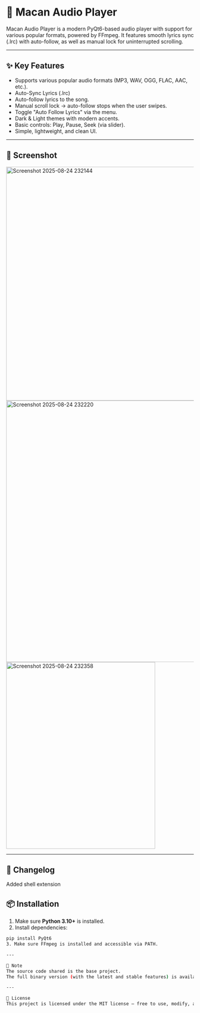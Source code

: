 # 🎵 Macan Audio Player

Macan Audio Player is a modern PyQt6-based audio player with support for various popular formats, powered by FFmpeg.
It features smooth lyrics sync (.lrc) with auto-follow, as well as manual lock for uninterrupted scrolling.

---

## ✨ Key Features
- Supports various popular audio formats (MP3, WAV, OGG, FLAC, AAC, etc.).
- Auto-Sync Lyrics (.lrc)
- Auto-follow lyrics to the song.
- Manual scroll lock → auto-follow stops when the user swipes.
- Toggle "Auto Follow Lyrics" via the menu.
- Dark & ​​Light themes with modern accents.
- Basic controls: Play, Pause, Seek (via slider).
- Simple, lightweight, and clean UI.

---

## 📸 Screenshot
<img width="850" height="626" alt="Screenshot 2025-08-24 232144" src="https://github.com/user-attachments/assets/bd97d3d4-c826-4e5d-acd5-40c1e37b1eef" />
<img width="899" height="700" alt="Screenshot 2025-08-24 232220" src="https://github.com/user-attachments/assets/e1a5276e-10d3-49d3-8a4a-d159cb213dc4" />
<img width="400" height="500" alt="Screenshot 2025-08-24 232358" src="https://github.com/user-attachments/assets/96ab9bea-7f26-4c9c-ab7e-8305f2974924" />





---

## 📝 Changelog
Added shell extension

## 📦 Installation
1. Make sure **Python 3.10+** is installed.
2. Install dependencies:
```bash
pip install PyQt6
3. Make sure FFmpeg is installed and accessible via PATH.

---

📂 Note
The source code shared is the base project.
The full binary version (with the latest and stable features) is available in the Releases section.

---

📖 License
This project is licensed under the MIT license — free to use, modify, and distribute with proper credit.

